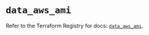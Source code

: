 # `data_aws_ami`

Refer to the Terraform Registry for docs: [`data_aws_ami`](https://registry.terraform.io/providers/hashicorp/aws/6.11.0/docs/data-sources/ami).

